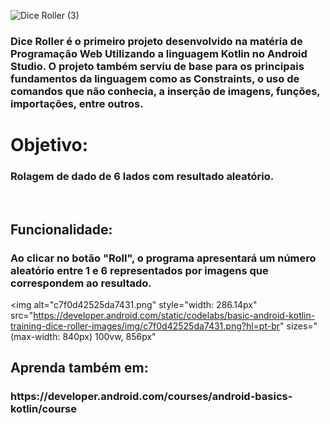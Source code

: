 ![Dice Roller (3)](https://user-images.githubusercontent.com/124945976/227068687-e6d7bef3-1cb0-4007-b7b7-6ad1f18dbfb1.png)

<h3>Dice Roller é o primeiro projeto desenvolvido na matéria de Programação Web Utilizando a linguagem Kotlin no Android Studio. O projeto também serviu de base para os principais fundamentos da linguagem como as Constraints, o uso de comandos que não conhecia, a inserção de imagens, funções, importações, entre outros.</h3>

<Label>
<h1>Objetivo: </h1><h3>Rolagem de dado de 6 lados com resultado aleatório.</h3><br>
<h2>Funcionalidade: </h2><h3>Ao clicar no botão "Roll", o programa apresentará um número aleatório entre 1 e 6 representados por imagens que correspondem ao resultado.</h3>
<Label>


<img alt="c7f0d42525da7431.png" style="width: 286.14px" src="https://developer.android.com/static/codelabs/basic-android-kotlin-training-dice-roller-images/img/c7f0d42525da7431.png?hl=pt-br" sizes="(max-width: 840px) 100vw, 856px"<br>

<h2>Aprenda também em: </h2><h3>https://developer.android.com/courses/android-basics-kotlin/course</h3>
